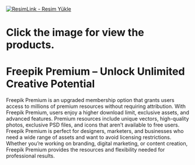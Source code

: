<a href="https://www.digitallicenses.net/?product_cat=&post_type=product&s=freepik&btnSubmit=" title="ResimLink - Resim Yükle"><img src="https://github.com/user-attachments/assets/e2dd7f4e-e9c9-46b0-92a1-a4a628a1494e" title="ResimLink - Resim Yükle" alt="ResimLink - Resim Yükle"></a>

# Click the image for view the products.

# Freepik Premium – Unlock Unlimited Creative Potential
Freepik Premium is an upgraded membership option that grants users access to millions of premium resources without requiring attribution. With Freepik Premium, users enjoy a higher download limit, exclusive assets, and advanced features. Premium resources include unique vectors, high-quality photos, exclusive PSD files, and icons that aren’t available to free users. Freepik Premium is perfect for designers, marketers, and businesses who need a wide range of assets and want to avoid licensing restrictions. Whether you’re working on branding, digital marketing, or content creation, Freepik Premium provides the resources and flexibility needed for professional results.
